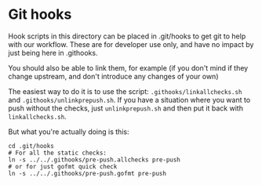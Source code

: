 # Git hooks

Hook scripts in this directory can be placed in .git/hooks to get git to help with our workflow. These are for developer use only, and have no impact by just being here in .githooks.

You should also be able to link them, for example (if you don't mind if they change upstream, and don't introduce any changes of your own)

The easiest way to do it is to use the script: `.githooks/linkallchecks.sh` and `.githooks/unlinkprepush.sh`. If you have a situation where you want to push without the checks, just `unlinkprepush.sh` and then put it back with `linkallchecks.sh`.

But what you're actually doing is this:

```
cd .git/hooks
# For all the static checks:
ln -s ../../.githooks/pre-push.allchecks pre-push
# or for just gofmt quick check
ln -s ../../.githooks/pre-push.gofmt pre-push
```
